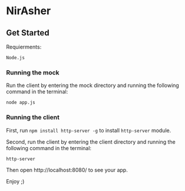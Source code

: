 # NirAsher

## Get Started
Requierments:

	Node.js
	
### Running the mock
Run the client by entering the mock directory and running the following command in the terminal:

```node app.js```

### Running the client
First, run ```npm install http-server -g``` to install ```http-server``` module.

Second, run the client by entering the client directory and running the following command in the terminal:

```http-server```

Then open http://localhost:8080/ to see your app.


Enjoy ;)
